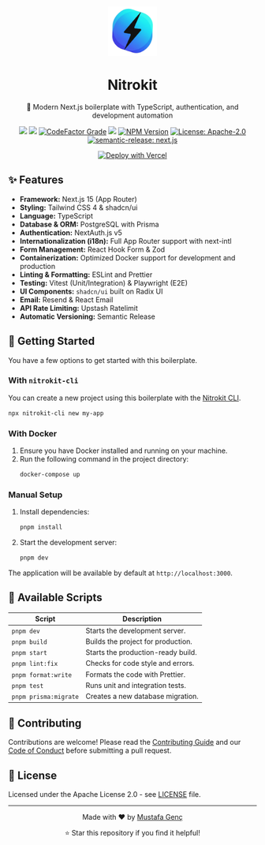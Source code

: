 <div align="center">
  <a href="https://nitrokit.tr">
    <img alt="Nitrokit Logo" src="https://raw.githubusercontent.com/nitrokit/nitrokit-nextjs/refs/heads/main/public/images/logos/nitrokit.png" height="100">
  </a>

# Nitrokit

🚀 Modern Next.js boilerplate with TypeScript, authentication, and development automation

<a href="https://github.com/nitrokit/nitrokit-nextjs"><img src="https://vercelbadge.vercel.app/api/nitrokit/nitrokit-nextjs"/></a> <a href="https://codecov.io/gh/nitrokit/nitrokit-nextjs"><img src="https://codecov.io/gh/nitrokit/nitrokit-nextjs/graph/badge.svg?token=7V4UDZX9FC"/></a> <a href="https://www.codefactor.io/repository/github/nitrokit/nitrokit-nextjs"><img src="https://img.shields.io/codefactor/grade/github/nitrokit/nitrokit-nextjs?style=flat" alt="CodeFactor Grade"></a> <a title="Crowdin" target="_blank" href="https://crowdin.com/project/nitrokit"><img src="https://badges.crowdin.net/nitrokit/localized.svg"></a> <a href="https://www.npmjs.com/package/nitrokit-cli"><img alt="NPM Version" src="https://img.shields.io/npm/v/nitrokit-cli?label=nitrokit-cli"></a> <a href="https://opensource.org/licenses/Apache-2.0"><img src="https://img.shields.io/badge/License-Apache%202.0-blue.svg" alt="License: Apache-2.0"></a> <a href="https://github.com/nitrokit/nitrokit-nextjs"><img src="https://img.shields.io/badge/semantic--release-e10079?logo=semantic-release" alt="semantic-release: next.js"></a>

[![Deploy with Vercel](https://vercel.com/button)](https://vercel.com/new/clone?repository-url=http%3A%2F%2Fgithub.com%2Fnitrokit%2Fnitrokit-nextjs&env=AUTH_SECRET,DATABASE_URL,GOOGLE_SITE_VERIFICATION,GOOGLE_ANALYTICS,YANDEX_VERIFICATION,EMAIL_PROVIDER,RESEND_API_KEY,RESEND_AUDIENCE_ID,RESEND_FROM_EMAIL,UPSTASH_REDIS_REST_URL&project-name=nitrokit&repository-name=nitrokit-nextjs&demo-title=Nitrokit&demo-description=%F0%9F%9A%80%20A%20modern%20and%20production-ready%20Next.js%20boilerplate.%20It%20provides%20a%20quick%20start%20with%20TypeScript%2C%20i18n%20support%2C%20and%20automated%20tooling.&demo-url=https%3A%2F%2Fpreview.nitrokit.tr&demo-image=https%3A%2F%2Fraw.githubusercontent.com%2Fnitrokit%2Fnitrokit-nextjs%2Frefs%2Fheads%2Fmain%2Fpublic%2Fscreenshots%2Fscreenshot-1.png)

</div>

## ✨ Features

- **Framework:** Next.js 15 (App Router)
- **Styling:** Tailwind CSS 4 & shadcn/ui
- **Language:** TypeScript
- **Database & ORM:** PostgreSQL with Prisma
- **Authentication:** NextAuth.js v5
- **Internationalization (i18n):** Full App Router support with next-intl
- **Form Management:** React Hook Form & Zod
- **Containerization:** Optimized Docker support for development and production
- **Linting & Formatting:** ESLint and Prettier
- **Testing:** Vitest (Unit/Integration) & Playwright (E2E)
- **UI Components:** `shadcn/ui` built on Radix UI
- **Email:** Resend & React Email
- **API Rate Limiting:** Upstash Ratelimit
- **Automatic Versioning:** Semantic Release

## 🚀 Getting Started

You have a few options to get started with this boilerplate.

### With `nitrokit-cli`

You can create a new project using this boilerplate with the [Nitrokit CLI](https://www.npmjs.com/package/nitrokit-cli).

```bash
npx nitrokit-cli new my-app
```

### With Docker

1.  Ensure you have Docker installed and running on your machine.
2.  Run the following command in the project directory:
    ```bash
    docker-compose up
    ```

### Manual Setup

1.  Install dependencies:
    ```bash
    pnpm install
    ```
2.  Start the development server:
    ```bash
    pnpm dev
    ```

The application will be available by default at `http://localhost:3000`.

## 📜 Available Scripts

| Script                | Description                        |
| --------------------- | ---------------------------------- |
| `pnpm dev`            | Starts the development server.     |
| `pnpm build`          | Builds the project for production. |
| `pnpm start`          | Starts the production-ready build. |
| `pnpm lint:fix`       | Checks for code style and errors.  |
| `pnpm format:write`   | Formats the code with Prettier.    |
| `pnpm test`           | Runs unit and integration tests.   |
| `pnpm prisma:migrate` | Creates a new database migration.  |

## 🤝 Contributing

Contributions are welcome! Please read the [Contributing Guide](CONTRIBUTING.md) and our [Code of Conduct](CODE_OF_CONDUCT.md) before submitting a pull request.

## 📝 License

Licensed under the Apache License 2.0 - see [LICENSE](LICENSE) file.

---

<div align="center">
  <p>Made with ❤️ by <a href="https://mustafagenc.info">Mustafa Genç</a></p>
  <p>⭐ Star this repository if you find it helpful!</p>
</div>
